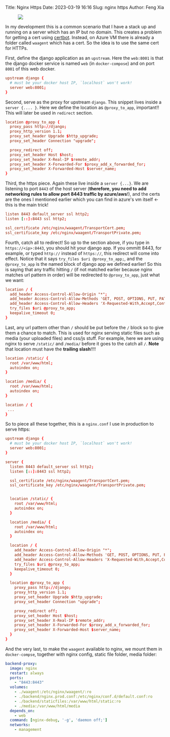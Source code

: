 Title: Nginx Https
Date: 2023-03-19 16:16
Slug: nginx https
Author: Feng Xia

<figure class="col s12">
  <img src="images/DSC_0820.JPG"/>
</figure>

In my development this is a common scenario that I have a stack up and
running on a server which has an IP but no domain. This creates a
problem for getting a cert using [certbot][1]. Instead, on Azure VM
there is already a folder called `waagent` which has a cert. So the
idea is to use the same cert for HTTPs.

First, define the django application as an `upstream`. Here the
`web:8001` is that the django docker service is named `web` (in
`docker-compose`) and on port `8001` of this web docker.

```conf
upstream django {
  # must be your docker host IP, `localhost` won't work!
  server web:8001;
}
```

Second, serve as the proxy for upstream `django`. This snippet lives
inside a `server {.... }`. Here we define the location as
`@proxy_to_app`, important!! This will later be used in `redirect` section.

```conf
location @proxy_to_app {
  proxy_pass http://django;
  proxy_http_version 1.1;
  proxy_set_header Upgrade $http_upgrade;
  proxy_set_header Connection "upgrade";

  proxy_redirect off;
  proxy_set_header Host $host;
  proxy_set_header X-Real-IP $remote_addr;
  proxy_set_header X-Forwarded-For $proxy_add_x_forwarded_for;
  proxy_set_header X-Forwarded-Host $server_name;
}
```

Third, the https piece. Again these live inside a `server {...}`.
We are listening to port `8443` of the host server (**therefore, you
need to add networking rules to allow port 8443 traffic by
azure/aws**!), and the certs are the ones I mentioned earlier which
you can find in azure's vm itself &larr; this is the main trick!

```conf
listen 8443 default_server ssl http2;
listen [::]:8443 ssl http2;

ssl_certificate /etc/nginx/waagent/TransportCert.pem;
ssl_certificate_key /etc/nginx/waagent/TransportPrivate.pem;
```

Fourth, catch all to redirect! So up to the section above, if you type
in `https://<ip>:8443`, you should hit your django app. If you ommitt
8443, for example, or typed `http://` instead of `https://`, this
redirect will come into effect. Notice that it says `try_files $uri
@proxy_to_app;`, and the `@proxy_to_app` is the named block of django
app we defined earlier! So this is saying that any traffic hitting `/`
(if not matched earlier because nginx matches url pattern in order)
will be redirected to `@proxy_to_app`, just what we want:

```conf
location / {
  add_header Access-Control-Allow-Origin "*";
  add_header Access-Control-Allow-Methods 'GET, POST, OPTIONS, PUT, PATCH, DELETE';
  add_header Access-Control-Allow-Headers 'X-Requested-With,Accept,Content-Type, Origin';
  try_files $uri @proxy_to_app;
  keepalive_timeout 0;
}
```

Last, any url pattern other than `/` should be put before the `/`
block so to give them a chance to match. This is used for nginx
serving static files such as media (your uploaded files) and css/js
stuff. For example, here we are using nginx to serve `/static/` and
`/media/` before it goes to the catch all `/`. **Note** that location
must have the **trailing slash**!!!!

```conf
location /static/ {
  root /var/www/html;
  autoindex on;
}

location /media/ {
  root /var/www/html;
  autoindex on;
}

location / {
 ...
}
```

So to piece all these together, this is a `nginx.conf` I use in
production to serve https:

```conf
upstream django {
  # must be your docker host IP, `localhost` won't work!
  server web:8001;
}

server {
  listen 8443 default_server ssl http2;
  listen [::]:8443 ssl http2;

  ssl_certificate /etc/nginx/waagent/TransportCert.pem;
  ssl_certificate_key /etc/nginx/waagent/TransportPrivate.pem;


  location /static/ {
    root /var/www/html;
    autoindex on;
  }

  location /media/ {
    root /var/www/html;
    autoindex on;
  }

  location / {
    add_header Access-Control-Allow-Origin "*";
    add_header Access-Control-Allow-Methods 'GET, POST, OPTIONS, PUT, PATCH, DELETE';
    add_header Access-Control-Allow-Headers 'X-Requested-With,Accept,Content-Type, Origin';
    try_files $uri @proxy_to_app;
    keepalive_timeout 0;
  }

  location @proxy_to_app {
    proxy_pass http://django;
    proxy_http_version 1.1;
    proxy_set_header Upgrade $http_upgrade;
    proxy_set_header Connection "upgrade";

    proxy_redirect off;
    proxy_set_header Host $host;
    proxy_set_header X-Real-IP $remote_addr;
    proxy_set_header X-Forwarded-For $proxy_add_x_forwarded_for;
    proxy_set_header X-Forwarded-Host $server_name;
  }
}
```

And the very last, to make the `waagent` available to nginx, we mount
them in `docker-compse`, together with nginx config, static file
folder, media folder:

```yml
backend-proxy:
  image: nginx
  restart: always
  ports:
    - "8443:8443"
  volumes:
    - ./waagent:/etc/nginx/waagent/:ro
    - ./backend/nginx.prod.conf:/etc/nginx/conf.d/default.conf:ro
    - ./backend/staticfiles:/var/www/html/static:ro
    - ./media:/var/www/html/media
  depends_on:
    - web
  command: [nginx-debug, '-g', 'daemon off;']
  networks:
    - management
```



[1]: https://certbot.eff.org/
